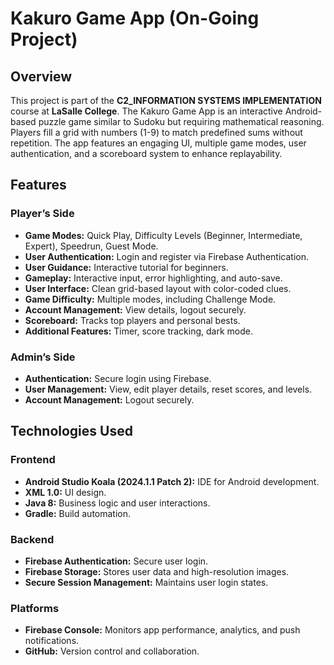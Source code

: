 # Kakuro Game App (On-Going Project)

## Overview
This project is part of the **C2_INFORMATION SYSTEMS IMPLEMENTATION** course at **LaSalle College**. The Kakuro Game App is an interactive Android-based puzzle game similar to Sudoku but requiring mathematical reasoning. Players fill a grid with numbers (1-9) to match predefined sums without repetition. The app features an engaging UI, multiple game modes, user authentication, and a scoreboard system to enhance replayability.

## Features

### Player’s Side
- **Game Modes:** Quick Play, Difficulty Levels (Beginner, Intermediate, Expert), Speedrun, Guest Mode.
- **User Authentication:** Login and register via Firebase Authentication.
- **User Guidance:** Interactive tutorial for beginners.
- **Gameplay:** Interactive input, error highlighting, and auto-save.
- **User Interface:** Clean grid-based layout with color-coded clues.
- **Game Difficulty:** Multiple modes, including Challenge Mode.
- **Account Management:** View details, logout securely.
- **Scoreboard:** Tracks top players and personal bests.
- **Additional Features:** Timer, score tracking, dark mode.

### Admin’s Side
- **Authentication:** Secure login using Firebase.
- **User Management:** View, edit player details, reset scores, and levels.
- **Account Management:** Logout securely.

## Technologies Used

### Frontend
- **Android Studio Koala (2024.1.1 Patch 2):** IDE for Android development.
- **XML 1.0:** UI design.
- **Java 8:** Business logic and user interactions.
- **Gradle:** Build automation.

### Backend
- **Firebase Authentication:** Secure user login.
- **Firebase Storage:** Stores user data and high-resolution images.
- **Secure Session Management:** Maintains user login states.

### Platforms
- **Firebase Console:** Monitors app performance, analytics, and push notifications.
- **GitHub:** Version control and collaboration.

